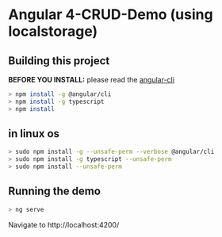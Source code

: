 # Angular 4-CRUD-Demo (using localstorage)

## Building this project
**BEFORE YOU INSTALL:** please read the [angular-cli](https://github.com/angular/angular-cli)
```bash
> npm install -g @angular/cli
> npm install -g typescript
> npm install

```
## in linux os

```bash
> sudo npm install -g --unsafe-perm --verbose @angular/cli
> sudo npm install -g typescript --unsafe-perm
> sudo npm install --unsafe-perm

```

## Running the demo

```bash
> ng serve
```

Navigate to http://localhost:4200/
